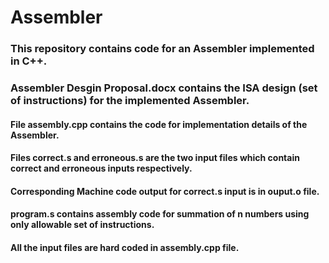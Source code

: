 # Assembler

### This repository contains code for an Assembler implemented in C++.

### Assembler Desgin Proposal.docx contains the ISA design (set of instructions) for the implemented Assembler.
#### File assembly.cpp contains the code for implementation details of the Assembler.
#### Files correct.s and erroneous.s are the two input files which contain correct and erroneous inputs respectively.
#### Corresponding Machine code output for correct.s input is in ouput.o file.

#### program.s contains assembly code for summation of n numbers using only allowable set of instructions.
#### All the input files are hard coded in assembly.cpp file.
